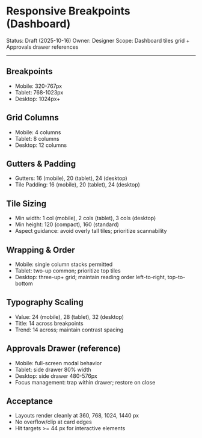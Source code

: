 # Responsive Breakpoints (Dashboard)

Status: Draft (2025-10-16)
Owner: Designer
Scope: Dashboard tiles grid + Approvals drawer references

---

## Breakpoints
- Mobile: 320-767px
- Tablet: 768-1023px
- Desktop: 1024px+

## Grid Columns
- Mobile: 4 columns
- Tablet: 8 columns
- Desktop: 12 columns

## Gutters & Padding
- Gutters: 16 (mobile), 20 (tablet), 24 (desktop)
- Tile Padding: 16 (mobile), 20 (tablet), 24 (desktop)

## Tile Sizing
- Min width: 1 col (mobile), 2 cols (tablet), 3 cols (desktop)
- Min height: 120 (compact), 160 (standard)
- Aspect guidance: avoid overly tall tiles; prioritize scannability

## Wrapping & Order
- Mobile: single column stacks permitted
- Tablet: two-up common; prioritize top tiles
- Desktop: three-up+ grid; maintain reading order left-to-right, top-to-bottom

## Typography Scaling
- Value: 24 (mobile), 28 (tablet), 32 (desktop)
- Title: 14 across breakpoints
- Trend: 14 across; maintain contrast spacing

## Approvals Drawer (reference)
- Mobile: full-screen modal behavior
- Tablet: side drawer 80% width
- Desktop: side drawer 480-576px
- Focus management: trap within drawer; restore on close

## Acceptance
- Layouts render cleanly at 360, 768, 1024, 1440 px
- No overflow/clip at card edges
- Hit targets >= 44 px for interactive elements

